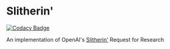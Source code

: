 # Slitherin'

[![Codacy Badge](https://api.codacy.com/project/badge/Grade/0e69167788cf475f976e53ff0b3f81fa)](https://app.codacy.com/app/huang836/multisnakeRL?utm_source=github.com&utm_medium=referral&utm_content=thomasjhuang/multisnakeRL&utm_campaign=Badge_Grade_Dashboard)

An implementation of OpenAI's [Slitherin'](https://openai.com/blog/requests-for-research-2/) Request for Research

